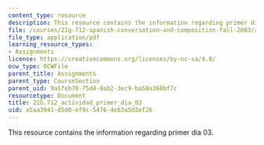 ```yaml
---
content_type: resource
description: This resource contains the information regarding primer dia 03.
file: /courses/21g-712-spanish-conversation-and-composition-fall-2003/a5aa394185d0ef9c54764eb3a5d2ef26_MIT21G_712F03_acti_primer.pdf
file_type: application/pdf
learning_resource_types:
- Assignments
license: https://creativecommons.org/licenses/by-nc-sa/4.0/
ocw_type: OCWFile
parent_title: Assignments
parent_type: CourseSection
parent_uid: 9a5feb78-75d4-8ab2-3ec9-ba58a368bf7c
resourcetype: Document
title: 21G.712_actividad_primer_dia_03
uid: a5aa3941-85d0-ef9c-5476-4eb3a5d2ef26
---
```

This resource contains the information regarding primer dia 03.